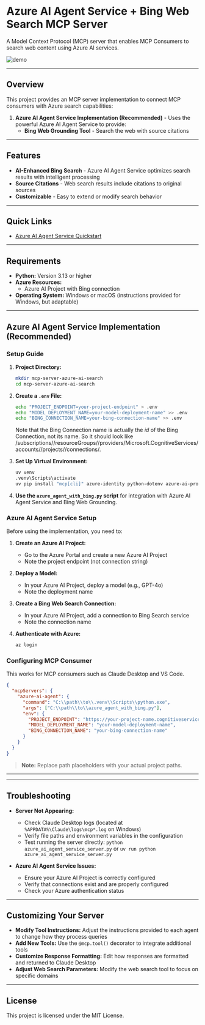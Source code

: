 # Azure AI Agent Service + Bing Web Search MCP Server

A Model Context Protocol (MCP) server that enables MCP Consumers to search web content using Azure AI services.

![demo](images/demo.gif)

---

## Overview

This project provides an MCP server implementation to connect MCP consumers with Azure search capabilities:

1. **Azure AI Agent Service Implementation (Recommended)** - Uses the powerful Azure AI Agent Service to provide:
   - **Bing Web Grounding Tool** - Search the web with source citations

---

## Features

- **AI-Enhanced Bing Search** - Azure AI Agent Service optimizes search results with intelligent processing
- **Source Citations** - Web search results include citations to original sources
- **Customizable** - Easy to extend or modify search behavior

---

## Quick Links

- [Azure AI Agent Service Quickstart](https://learn.microsoft.com/en-us/azure/ai-studio/how-to/agent-quickstart)

---

## Requirements

- **Python:** Version 3.13 or higher
- **Azure Resources:** 
  - Azure AI Project with Bing connection
- **Operating System:** Windows or macOS (instructions provided for Windows, but adaptable)

---

## Azure AI Agent Service Implementation (Recommended)

### Setup Guide

1. **Project Directory:**

   ```bash
   mkdir mcp-server-azure-ai-search
   cd mcp-server-azure-ai-search
   ```

2. **Create a `.env` File:**

   ```bash
   echo "PROJECT_ENDPOINT=your-project-endpoint" > .env
   echo "MODEL_DEPLOYMENT_NAME=your-model-deployment-name" >> .env
   echo "BING_CONNECTION_NAME=your-bing-connection-name" >> .env
   ```

   Note that the Bing Connection name is actually the _id_ of the Bing Connection, not its name. So it should look like /subscriptions/<your subscription ID>/resourceGroups/<your resource group name>/providers/Microsoft.CognitiveServices/accounts/<your Foundry project resource name>/projects/<your Foundry project name>/connections/<your Bing connection name>.

3. **Set Up Virtual Environment:**

   ```bash
   uv venv
   .venv\Scripts\activate
   uv pip install "mcp[cli]" azure-identity python-dotenv azure-ai-projects
   ```

4. **Use the `azure_agent_with_bing.py` script** for integration with Azure AI Agent Service and Bing Web Grounding.

### Azure AI Agent Service Setup

Before using the implementation, you need to:

1. **Create an Azure AI Project:**
   - Go to the Azure Portal and create a new Azure AI Project
   - Note the project endpoint (not connection string)

2. **Deploy a Model:**
   - In your Azure AI Project, deploy a model (e.g., GPT-4o)
   - Note the deployment name

3. **Create a Bing Web Search Connection:**
   - In your Azure AI Project, add a connection to Bing Search service
   - Note the connection name

4. **Authenticate with Azure:**
   ```bash
   az login
   ```

### Configuring MCP Consumer

This works for MCP consumers such as Claude Desktop and VS Code.

```json
{
  "mcpServers": {
    "azure-ai-agent": {
      "command": "C:\\path\\to\\.venv\\Scripts\\python.exe",
      "args": ["C:\\path\\to\\azure_agent_with_bing.py"],
      "env": {
        "PROJECT_ENDPOINT": "https://your-project-name.cognitiveservices.azure.com/",
        "MODEL_DEPLOYMENT_NAME": "your-model-deployment-name",
        "BING_CONNECTION_NAME": "your-bing-connection-name"
      }
    }
  }
}
```

> **Note:** Replace path placeholders with your actual project paths.

---

---

## Troubleshooting

- **Server Not Appearing:**
  - Check Claude Desktop logs (located at `%APPDATA%\Claude\logs\mcp*.log` on Windows)
  - Verify file paths and environment variables in the configuration
  - Test running the server directly: `python azure_ai_agent_service_server.py` or `uv run python azure_ai_agent_service_server.py`

- **Azure AI Agent Service Issues:**
  - Ensure your Azure AI Project is correctly configured
  - Verify that connections exist and are properly configured
  - Check your Azure authentication status

---

## Customizing Your Server

- **Modify Tool Instructions:** Adjust the instructions provided to each agent to change how they process queries
- **Add New Tools:** Use the `@mcp.tool()` decorator to integrate additional tools
- **Customize Response Formatting:** Edit how responses are formatted and returned to Claude Desktop
- **Adjust Web Search Parameters:** Modify the web search tool to focus on specific domains

---

## License

This project is licensed under the MIT License.